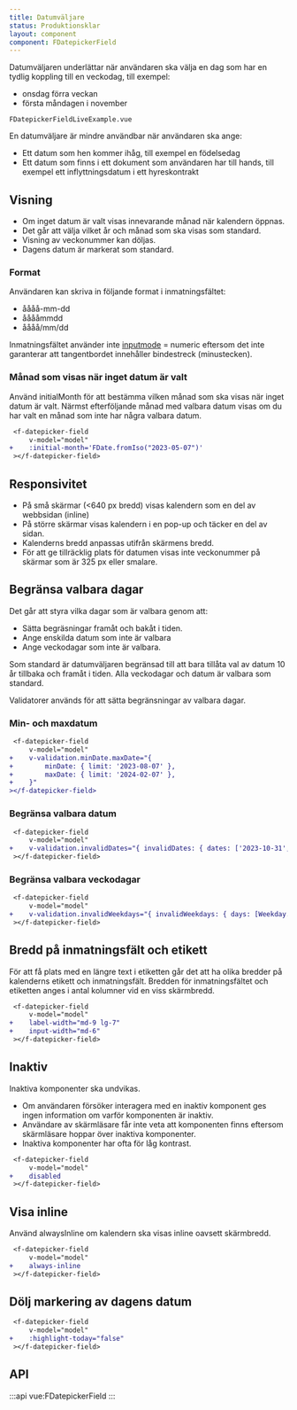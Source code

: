 ```yaml
---
title: Datumväljare
status: Produktionsklar
layout: component
component: FDatepickerField
---
```


Datumväljaren underlättar när användaren ska välja en dag som har en tydlig koppling till en veckodag, till exempel:

- onsdag förra veckan
- första måndagen i november

```import live-example test-id=live
FDatepickerFieldLiveExample.vue
```

En datumväljare är mindre användbar när användaren ska ange:

- Ett datum som hen kommer ihåg, till exempel en födelsedag
- Ett datum som finns i ett dokument som användaren har till hands, till exempel ett inflyttningsdatum i ett hyreskontrakt

## Visning

- Om inget datum är valt visas innevarande månad när kalendern öppnas.
- Det går att välja vilket år och månad som ska visas som standard.
- Visning av veckonummer kan döljas.
- Dagens datum är markerat som standard.

### Format

Användaren kan skriva in följande format i inmatningsfältet:

- åååå-mm-dd
- ååååmmdd
- åååå/mm/dd

Inmatningsfältet använder inte [inputmode](https://developer.mozilla.org/en-US/docs/Web/HTML/Global_attributes/inputmode) = numeric eftersom det inte garanterar att tangentbordet innehåller bindestreck (minustecken).

### Månad som visas när inget datum är valt

Använd initialMonth för att bestämma vilken månad som ska visas när inget datum är valt. Närmst efterföljande månad med valbara datum visas om du
har valt en månad som inte har några valbara datum.

```diff
 <f-datepicker-field
     v-model="model"
+    :initial-month='FDate.fromIso("2023-05-07")'
 ></f-datepicker-field>
```

## Responsivitet

- På små skärmar (<640 px bredd) visas kalendern som en del av webbsidan (inline)
- På större skärmar visas kalendern i en pop-up och täcker en del av sidan.
- Kalenderns bredd anpassas utifrån skärmens bredd.
- För att ge tillräcklig plats för datumen visas inte veckonummer på skärmar som är 325 px eller smalare.

## Begränsa valbara dagar

Det går att styra vilka dagar som är valbara genom att:

- Sätta begräsningar framåt och bakåt i tiden.
- Ange enskilda datum som inte är valbara
- Ange veckodagar som inte är valbara.

Som standard är datumväljaren begränsad till att bara tillåta val av datum 10 år tillbaka och framåt i tiden. Alla veckodagar och datum är valbara som standard.

Validatorer används för att sätta begränsningar av valbara dagar.

### Min- och maxdatum

```diff
 <f-datepicker-field
     v-model="model"
+    v-validation.minDate.maxDate="{
+        minDate: { limit: '2023-08-07' },
+        maxDate: { limit: '2024-02-07' },
+    }"
></f-datepicker-field>
```

### Begränsa valbara datum

```diff
 <f-datepicker-field
     v-model="model"
+    v-validation.invalidDates="{ invalidDates: { dates: ['2023-10-31', '2023-11-04'] }}"
 ></f-datepicker-field>
```

### Begränsa valbara veckodagar

```diff
 <f-datepicker-field
     v-model="model"
+    v-validation.invalidWeekdays="{ invalidWeekdays: { days: [Weekday.SATURDAY, Weekday.SUNDAY] }}"
 ></f-datepicker-field>
```

## Bredd på inmatningsfält och etikett

För att få plats med en längre text i etiketten går det att ha olika bredder på kalenderns etikett och inmatningsfält. Bredden för inmatningsfältet och etiketten anges i antal kolumner vid en viss skärmbredd.

```diff
 <f-datepicker-field
     v-model="model"
+    label-width="md-9 lg-7"
+    input-width="md-6"
 ></f-datepicker-field>
```

## Inaktiv

Inaktiva komponenter ska undvikas.

- Om användaren försöker interagera med en inaktiv komponent ges ingen information om varför komponenten är inaktiv.
- Användare av skärmläsare får inte veta att komponenten finns eftersom skärmläsare hoppar över inaktiva komponenter.
- Inaktiva komponenter har ofta för låg kontrast.

```diff
 <f-datepicker-field
     v-model="model"
+    disabled
 ></f-datepicker-field>
```

## Visa inline

Använd alwaysInline om kalendern ska visas inline oavsett skärmbredd.

```diff
 <f-datepicker-field
     v-model="model"
+    always-inline
 ></f-datepicker-field>
```

## Dölj markering av dagens datum

```diff
 <f-datepicker-field
     v-model="model"
+    :highlight-today="false"
 ></f-datepicker-field>
```

## API

:::api
vue:FDatepickerField
:::
